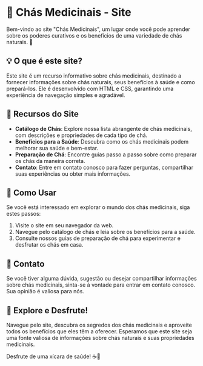 # 🌿 Chás Medicinais - Site

Bem-vindo ao site "Chás Medicinais", um lugar onde você pode aprender sobre os poderes curativos e os benefícios de uma variedade de chás naturais. 🍵

## 💡 O que é este site?

Este site é um recurso informativo sobre chás medicinais, destinado a fornecer informações sobre chás naturais, seus benefícios à saúde e como prepará-los. Ele é desenvolvido com HTML e CSS, garantindo uma experiência de navegação simples e agradável.

## 🌱 Recursos do Site

- **Catálogo de Chás**: Explore nossa lista abrangente de chás medicinais, com descrições e propriedades de cada tipo de chá.
- **Benefícios para a Saúde**: Descubra como os chás medicinais podem melhorar sua saúde e bem-estar.
- **Preparação de Chá**: Encontre guias passo a passo sobre como preparar os chás da maneira correta.
- **Contato**: Entre em contato conosco para fazer perguntas, compartilhar suas experiências ou obter mais informações.

## 🚀 Como Usar

Se você está interessado em explorar o mundo dos chás medicinais, siga estes passos:

1. Visite o site em seu navegador da web.
2. Navegue pelo catálogo de chás e leia sobre os benefícios para a saúde.
3. Consulte nossos guias de preparação de chá para experimentar e desfrutar os chás em casa.

## 🌱 Contato

Se você tiver alguma dúvida, sugestão ou desejar compartilhar informações sobre chás medicinais, sinta-se à vontade para entrar em contato conosco. Sua opinião é valiosa para nós.

## 🍃 Explore e Desfrute!

Navegue pelo site, descubra os segredos dos chás medicinais e aproveite todos os benefícios que eles têm a oferecer. Esperamos que este site seja uma fonte valiosa de informações sobre chás naturais e suas propriedades medicinais. 

Desfrute de uma xícara de saúde! ☕🌱
